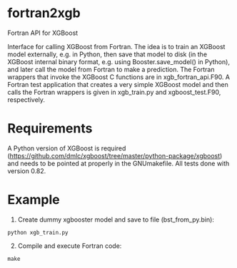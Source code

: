 # fortran2xgb
Fortran API for XGBoost

Interface for calling XGBoost from Fortran. The idea is to train an XGBoost model externally, e.g. in Python, then save that model to disk (in the XGBoost internal binary format, e.g. using Booster.save_model() in Python), and later call the model from Fortran to make a prediction.
The Fortran wrappers that invoke the XGBoost C functions are in xgb_fortran_api.F90. A Fortran test application that creates a very simple XGBoost model and then calls the Fortran wrappers is given in xgb_train.py and xgboost_test.F90, respectively.

# Requirements
A Python version of XGBoost is required (https://github.com/dmlc/xgboost/tree/master/python-package/xgboost) and needs to be pointed at properly in the GNUmakefile. All tests done with version 0.82.

# Example
1. Create dummy xgbooster model and save to file (bst_from_py.bin):

 `python xgb_train.py`

2. Compile and execute Fortran code:

 `make`
